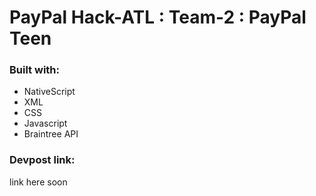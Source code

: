 # PayPal Hack-ATL : Team-2 : PayPal Teen

### Built with:
- NativeScript
- XML
- CSS
- Javascript
- Braintree API

### Devpost link:
link here soon
